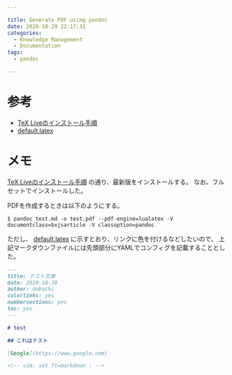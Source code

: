 ```yaml
---

title: Generate PDF using pandoc
date: 2020-10-29 22:17:31
categories:
  - Knowledge Management
  - Documentation
tags:
  - pandoc

---
```


# 参考

* [TeX Liveのインストール手順]
* [default.latex]

[TeX Liveのインストール手順]: https://texwiki.texjp.org/?Linux#texliveinstall
[default.latex]: https://github.com/jgm/pandoc-templates/blob/master/default.latex


# メモ

[TeX Liveのインストール手順] の通り、最新版をインストールする。
なお、フルセットでインストールした。


PDFを作成するときは以下のようにする。

```
$ pandoc test.md -o test.pdf --pdf-engine=lualatex -V documentclass=bxjsarticle -V classoption=pandoc
```

ただし、 [default.latex] に示すとおり、リンクに色を付けるなどしたいので、
上記マークダウンファイルには先頭部分にYAMLでコンフィグを記載することとした。

```markdown
---
title: テスト文章
date: 2020-10-30
author: dobachi
colorlinks: yes
numbersections: yes
toc: yes
---

# test

## これはテスト

[Google](https://www.google.com)

<!-- vim: set ft=markdown : -->
```


<!-- vim: set et tw=0 ts=2 sw=2: -->
